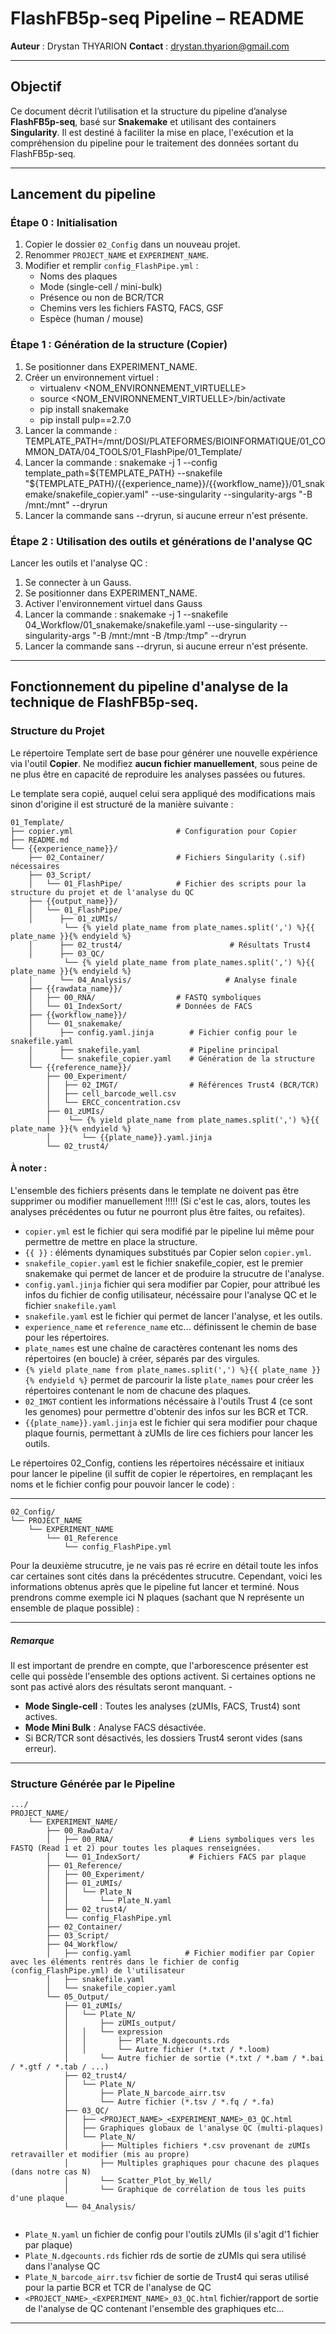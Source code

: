 # FlashFB5p-seq Pipeline – README

**Auteur** : Drystan THYARION
**Contact** : drystan.thyarion@gmail.com

---

## Objectif

Ce document décrit l’utilisation et la structure du pipeline d’analyse **FlashFB5p-seq**, basé sur **Snakemake** et utilisant des containers **Singularity**. Il est destiné à faciliter la mise en place, l'exécution et la compréhension du pipeline pour le traitement des données sortant du FlashFB5p-seq.

---

## Lancement du pipeline

### Étape 0 : Initialisation

1. Copier le dossier `02_Config` dans un nouveau projet.
2. Renommer `PROJECT_NAME` et `EXPERIMENT_NAME`.
3. Modifier et remplir `config_FlashPipe.yml` :
   - Noms des plaques
   - Mode (single-cell / mini-bulk)
   - Présence ou non de BCR/TCR
   - Chemins vers les fichiers FASTQ, FACS, GSF
   - Espèce (human / mouse)

### Étape 1 : Génération de la structure (Copier)

1. Se positionner dans EXPERIMENT_NAME.
2. Créer un environnement virtuel :
   - virtualenv <NOM_ENVIRONNEMENT_VIRTUELLE>
   - source <NOM_ENVIRONNEMENT_VIRTUELLE>/bin/activate
   - pip install snakemake
   - pip install pulp==2.7.0
3. Lancer la commande : TEMPLATE_PATH=/mnt/DOSI/PLATEFORMES/BIOINFORMATIQUE/01_COMMON_DATA/04_TOOLS/01_FlashPipe/01_Template/
4. Lancer la commande : snakemake -j 1 --config template_path=${TEMPLATE_PATH} --snakefile "${TEMPLATE_PATH}/{{experience_name}}/{{workflow_name}}/01_snakemake/snakefile_copier.yaml" --use-singularity --singularity-args "-B /mnt:/mnt" --dryrun
5. Lancer la commande sans --dryrun, si aucune erreur n'est présente.

### Étape 2 : Utilisation des outils et générations de l'analyse QC
Lancer les outils et l'analyse QC :

1. Se connecter à un Gauss.
2. Se positionner dans EXPERIMENT_NAME.
3. Activer l'environnement virtuel dans Gauss
4. Lancer la commande : snakemake -j 1 --snakefile 04_Workflow/01_snakemake/snakefile.yaml --use-singularity --singularity-args "-B /mnt:/mnt -B /tmp:/tmp" --dryrun
5. Lancer la commande sans --dryrun, si aucune erreur n'est présente.

---

## Fonctionnement du pipeline d'analyse de la technique de FlashFB5p-seq.

### Structure du Projet
Le répertoire Template sert de base pour générer une nouvelle expérience via l'outil **Copier**. 
Ne modifiez **aucun fichier manuellement**, sous peine de ne plus être en capacité de reproduire les analyses passées ou futures.

Le template sera copié, auquel celui sera appliqué des modifications mais sinon d'origine il est structuré de la manière suivante :

```
01_Template/
├── copier.yml                       # Configuration pour Copier
├── README.md
└── {{experience_name}}/
    ├── 02_Container/                # Fichiers Singularity (.sif) nécessaires
    ├── 03_Script/
    │	└── 01_FlashPipe/            # Fichier des scripts pour la structure du projet et de l'analyse du QC
    ├── {{output_name}}/
    │	└── 01_FlashPipe/
    │      ├── 01_zUMIs/
    		└── {% yield plate_name from plate_names.split(',') %}{{ plate_name }}{% endyield %}
    │      ├── 02_trust4/                        # Résultats Trust4
    │      ├── 03_QC/
    		└── {% yield plate_name from plate_names.split(',') %}{{ plate_name }}{% endyield %}
    │      └── 04_Analysis/                     # Analyse finale
    ├── {{rawdata_name}}/
    │   ├── 00_RNA/                  # FASTQ symboliques
    │   └── 01_IndexSort/            # Données de FACS
    ├── {{workflow_name}}/
    │	└── 01_snakemake/
    │      ├── config.yaml.jinja        # Fichier config pour le snakefile.yaml
    │      ├── snakefile.yaml           # Pipeline principal
    │      └── snakefile_copier.yaml    # Génération de la structure
    └── {{reference_name}}/
        ├── 00_Experiment/
        │	├── 02_IMGT/				# Références Trust4 (BCR/TCR)
        │	├── cell_barcode_well.csv
        │	└── ERCC_concentration.csv                
        ├── 01_zUMIs/
        │    └── {% yield plate_name from plate_names.split(',') %}{{ plate_name }}{% endyield %}
        │    	└── {{plate_name}}.yaml.jinja
        └── 02_trust4/
```

#### À noter : 
L'ensemble des fichiers présents dans le template ne doivent pas être supprimer ou modifier manuellement !!!!! (Si c'est le cas, alors, toutes les analyses précédentes ou futur ne pourront plus être faites, ou refaites).
- `copier.yml` est le fichier qui sera modifié par le pipeline lui même pour permettre de mettre en place la structure.
- `{{ }}` : éléments dynamiques substitués par Copier selon `copier.yml`.
- `snakefile_copier.yaml` est le fichier snakefile_copier, est le premier snakemake qui permet de lancer et de produire la strucutre de l'analyse.
- `config.yaml.jinja` fichier qui sera modifier par Copier, pour attribué les infos du fichier de config utilisateur, nécéssaire pour l'analyse QC et le fichier `snakefile.yaml`
- `snakefile.yaml` est le fichier qui permet de lancer l'analyse, et les outils.
- `experience_name` et `reference_name` etc... définissent le chemin de base pour les répertoires.
- `plate_names` est une chaîne de caractères contenant les noms des répertoires (en boucle) à créer, séparés par des virgules.
- `{% yield plate_name from plate_names.split(',') %}{{ plate_name }}{% endyield %}` permet de parcourir la liste `plate_names` pour créer les répertoires contenant le nom de chacune des plaques.
- `02_IMGT` contient les informations nécéssaire à l'outils Trust 4 (ce sont les genomes) pour permettre d'obtenir des infos sur les BCR et TCR.
- `{{plate_name}}.yaml.jinja` est le fichier qui sera modifier pour chaque plaque fournis, permettant à zUMIs de lire ces fichiers pour lancer les outils.

Le répertoires 02_Config, contiens les répertoires nécéssaire et initiaux pour lancer le pipeline (il suffit de copier le répertoires, en remplaçant les noms et le fichier config pour pouvoir lancer le code) :

---

```
02_Config/
└── PROJECT_NAME
    └── EXPERIMENT_NAME
        └── 01_Reference
            └── config_FlashPipe.yml
```

Pour la deuxième strucutre, je ne vais pas ré ecrire en détail toute les infos car certaines sont cités dans la précédentes strucutre. Cependant, voici les informations obtenus après que le pipeline fut lancer et terminé.
Nous prendrons comme exemple ici N plaques (sachant que N représente un ensemble de plaque possible) :

---

##### Remarque 
Il est important de prendre en compte, que l'arborescence présenter est celle qui possède l'ensemble des options activent. Si certaines options ne sont pas activé alors des résultats seront manquant. -
- **Mode Single-cell** : Toutes les analyses (zUMIs, FACS, Trust4) sont actives.
- **Mode Mini Bulk** : Analyse FACS désactivée.
- Si BCR/TCR sont désactivés, les dossiers Trust4 seront vides (sans erreur).

---

### Structure Générée par le Pipeline

```
.../
PROJECT_NAME/
    └── EXPERIMENT_NAME/
    	├── 00_RawData/
    	│   ├── 00_RNA/                 # Liens symboliques vers les FASTQ (Read 1 et 2) pour toutes les plaques renseignées.
    	│   └── 01_IndexSort/           # Fichiers FACS par plaque
    	├── 01_Reference/
    	│   ├── 00_Experiment/
    	│   ├── 01_zUMIs/
    	│   │	└── Plate_N
    	│   │		└── Plate_N.yaml
    	│   ├── 02_trust4/
    	│   └── config_FlashPipe.yml
    	├── 02_Container/
    	├── 03_Script/
    	├── 04_Workflow/
    	│   ├── config.yaml            # Fichier modifier par Copier avec les éléments rentrés dans le fichier de config (config_FlashPipe.yml) de l'utilisateur
    	│   ├── snakefile.yaml
    	│   └── snakefile_copier.yaml
    	└── 05_Output/
        	├── 01_zUMIs/
        	│   └── Plate_N/
        	│       ├── zUMIs_output/
        	│	│	└── expression
        	│	│		├── Plate_N.dgecounts.rds
        	│	│		└── Autre fichier (*.txt / *.loom)
        	│       └── Autre fichier de sortie (*.txt / *.bam / *.bai / *.gtf / *.tab / ...)
        	├── 02_trust4/
        	│   └── Plate_N/
        	│       ├── Plate_N_barcode_airr.tsv
        	│       └── Autre fichier (*.tsv / *.fq / *.fa)
        	├── 03_QC/
        	│   ├── <PROJECT_NAME>_<EXPERIMENT_NAME>_03_QC.html
        	│   ├── Graphiques globaux de l'analyse QC (multi-plaques)
        	│   └── Plate_N/
        	│       ├── Multiples fichiers *.csv provenant de zUMIs retravailler et modifier (mis au propre)
        	│       ├── Multiples graphiques pour chacune des plaques (dans notre cas N)
        	│       └── Scatter_Plot_by_Well/
        	│		└── Graphique de corrélation de tous les puits d'une plaque
        	└── 04_Analysis/


```

- `Plate_N.yaml` un fichier de config pour l'outils zUMIs (il s'agit d'1 fichier par plaque)
- `Plate_N.dgecounts.rds` fichier rds de sortie de zUMIs qui sera utilisé dans l'analyse QC
- `Plate_N_barcode_airr.tsv` fichier de sortie de Trust4 qui seras utilisé pour la partie BCR et TCR de l'analyse de QC
- `<PROJECT_NAME>_<EXPERIMENT_NAME>_03_QC.html`  fichier/rapport de sortie de l'analyse de QC contenant l'ensemble des graphiques etc...

---


